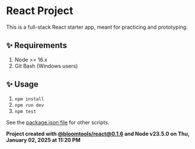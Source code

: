 # React Project

This is a full-stack React starter app, meant for practicing and prototyping.

## ✨ Requirements

1. Node >= 16.x
2. Git Bash (Windows users)

## ✨ Usage

1. `npm install`
2. `npm run dev`
3. `npm test`

See the [package.json file](./package.json) for other scripts.

**Project created with [@bloomtools/react@0.1.6](https://github.com/bloominstituteoftechnology/npm-tools-react) and Node v23.5.0 on Thu, January 02, 2025 at 11:20 PM**
